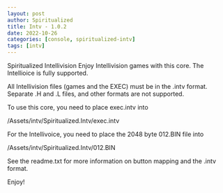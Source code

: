 ```yaml
---
layout: post
author: Spiritualized
title: Intv - 1.0.2
date: 2022-10-26
categories: [console, spiritualized-intv]
tags: [intv]
---
```

Spiritualized Intellivision
Enjoy Intellivision games with this core.  The Intellioice is fully supported.

All Intellivision files (games and the EXEC) must be in the .intv format. 
Separate .H and .L files, and other formats are not supported.

To use this core, you need to place exec.intv into 

/Assets/intv/Spiritualized.Intv/exec.intv

For the Intellivoice, you need to place the 2048 byte 012.BIN file into

/Assets/intv/Spiritualized.Intv/012.BIN

See the readme.txt for more information on button mapping and the .intv format.

Enjoy!
